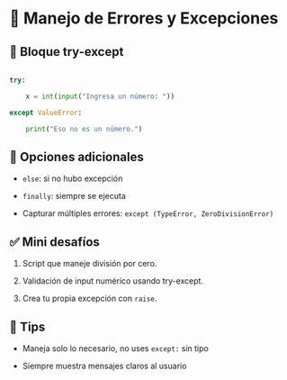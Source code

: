 # 🛑 Manejo de Errores y Excepciones

  

## 🧠 Bloque try-except

```python

try:

    x = int(input("Ingresa un número: "))

except ValueError:

    print("Eso no es un número.")

```

  

## 🧠 Opciones adicionales

- `else`: si no hubo excepción

- `finally`: siempre se ejecuta

- Capturar múltiples errores: `except (TypeError, ZeroDivisionError)`

  

## ✅ Mini desafíos

1. Script que maneje división por cero.

2. Validación de input numérico usando try-except.

3. Crea tu propia excepción con `raise`.

  

## 📌 Tips

- Maneja solo lo necesario, no uses `except:` sin tipo

- Siempre muestra mensajes claros al usuario